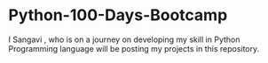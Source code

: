 # Python-100-Days-Bootcamp
I Sangavi , who is on a journey on developing my skill in Python Programming language will be posting my projects in this repository.
